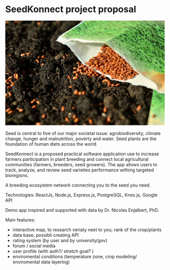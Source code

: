 # SeedKonnect project proposal

![seeds-1302793_640](seeds-1302793_640.jpg) 

Seed is central to five of our major societal issue:  agrobiodiversity, climate change, hunger and malnutrition, poverty and water. Seed plants are the foundation of human diets across the world.

SeedKonnect is a proposed practical software application use to increase farmers participation in plant breeding and connect local agricultural communities (farmers, breeders, seed growers). The app allows users to track, analyze, and review seed varieties performance withing targeted bioregions.

A breeding ecosystem network connecting you to the seed you need.

Technologies: ReactJs, Node.js, Express.js, PostgreSQL, Knex.js, Google API

Demo app inspired and supported with data by Dr. Nicolas Enjalbert, PhD.

Main features:

- interactive map, to research veriaty next to you; rank of the crop/plants
- data base, possibli creating API 
- rating system (by user and by university/gov)
- forum / social media
- user profile (with auth?/ stretch goal? )
- enviromental conditions (temperature zone, crop modeling/ enviromental data layering)





